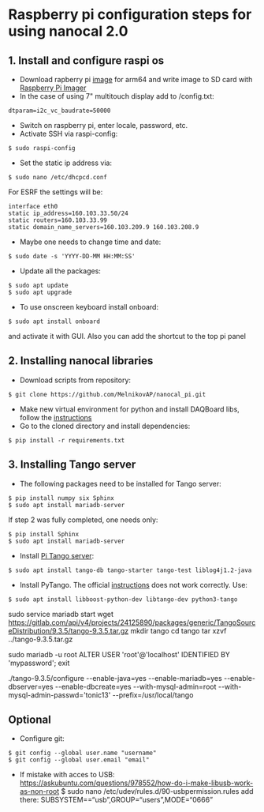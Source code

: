 # Raspberry pi configuration steps for using nanocal 2.0


## 1. Install and configure raspi os

- Download rapberry pi [image](https://downloads.raspberrypi.org/raspios_arm64/images/) for arm64 and write image to SD card with [Raspberry Pi Imager](https://www.raspberrypi.com/software/)
- In the case of using 7" multitouch display add to /config.txt: 
```
dtparam=i2c_vc_baudrate=50000
```  
- Switch on raspberry pi, enter locale, password, etc.  
- Activate SSH via raspi-config:
```
$ sudo raspi-config
```
- Set the static ip address via: 
```
$ sudo nano /etc/dhcpcd.conf
```
For ESRF the settings will be: 
```
interface eth0
static ip_address=160.103.33.50/24
static routers=160.103.33.99
static domain_name_servers=160.103.209.9 160.103.208.9
```
- Maybe one needs to change time and date:  
```
$ sudo date -s 'YYYY-DD-MM HH:MM:SS'
```
- Update all the packages:
```
$ sudo apt update  
$ sudo apt upgrade
```
- To use onscreen keyboard install onboard: 
```
$ sudo apt install onboard
```
and activate it with GUI. Also you can add the shortcut to the top pi panel  

## 2. Installing nanocal libraries

- Download scripts from repository:
```
$ git clone https://github.com/MelnikovAP/nanocal_pi.git
```
- Make new virtual environment for python and install DAQBoard libs, follow the [instructions](https://github.com/MelnikovAP/nanocal_pi/blob/master/README.md)  
- Go to the cloned directory and install dependencies:
```
$ pip install -r requirements.txt
```

## 3. Installing Tango server

- The following packages need to be installed for Tango server:
```
$ pip install numpy six Sphinx
$ sudo apt install mariadb-server
```
If step 2 was fully completed, one needs only:  
```
$ pip install Sphinx
$ sudo apt install mariadb-server
```
- Install [Pi Tango server](https://tango-controls.readthedocs.io/en/latest/installation/tango-on-raspberry-pi.html):
``` 
$ sudo apt install tango-db tango-starter tango-test liblog4j1.2-java  
```
- Install PyTango. The official [instructions](https://gitlab.com/tango-controls/pytango) does not work correctly. Use:
```
$ sudo apt install libboost-python-dev libtango-dev python3-tango  
```


sudo service mariadb start
wget https://gitlab.com/api/v4/projects/24125890/packages/generic/TangoSourceDistribution/9.3.5/tango-9.3.5.tar.gz
mkdir tango
cd tango
tar xzvf ../tango-9.3.5.tar.gz


sudo mariadb -u root
ALTER USER 'root'@'localhost' IDENTIFIED BY 'mypassword';
exit

./tango-9.3.5/configure --enable-java=yes --enable-mariadb=yes --enable-dbserver=yes --enable-dbcreate=yes --with-mysql-admin=root --with-mysql-admin-passwd='tonic13' --prefix=/usr/local/tango


## Optional

- Configure git:
```
$ git config --global user.name "username"
$ git config --global user.email "email"
```

- If mistake with acces to USB:
https://askubuntu.com/questions/978552/how-do-i-make-libusb-work-as-non-root
$ sudo nano /etc/udev/rules.d/90-usbpermission.rules
add there: SUBSYSTEM==“usb”,GROUP=“users”,MODE=“0666”
